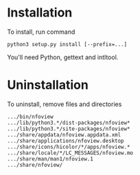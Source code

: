 Installation
============

To install, run command

    python3 setup.py install [--prefix=...]

You'll need Python, gettext and intltool.

Uninstallation
==============

To uninstall, remove files and directories

    .../bin/nfoview
    .../lib/python3.*/dist-packages/nfoview*
    .../lib/python3.*/site-packages/nfoview*
    .../share/appdata/nfoview.appdata.xml
    .../share/applications/nfoview.desktop
    .../share/icons/hicolor/*/apps/nfoview.*
    .../share/locale/*/LC_MESSAGES/nfoview.mo
    .../share/man/man1/nfoview.1
    .../share/nfoview/
